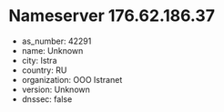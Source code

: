# Nameserver 176.62.186.37

* as_number: 42291
* name: Unknown
* city: Istra
* country: RU
* organization: OOO Istranet
* version: Unknown
* dnssec: false
